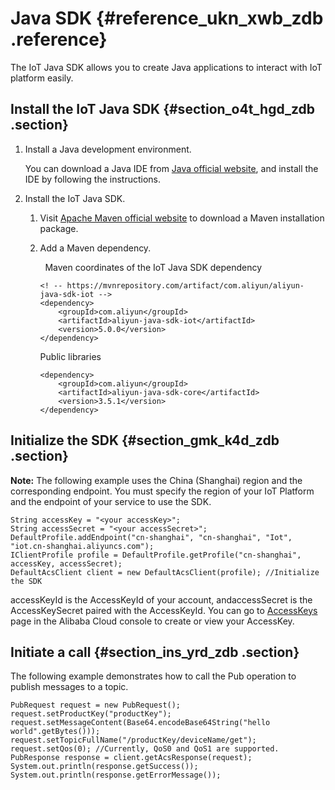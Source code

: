 # Java SDK {#reference_ukn_xwb_zdb .reference}

The IoT Java SDK allows you to create Java applications to interact with IoT platform easily.   

## Install the IoT Java SDK {#section_o4t_hgd_zdb .section}

1.  Install a Java development environment.

    You can download a Java IDE from [Java official website](http://developers.sun.com/downloads/), and install the IDE by following the instructions.

2.  Install the IoT Java SDK.
    1.  Visit [Apache Maven official website](http://maven.apache.org/) to download a Maven installation package.
    2.  Add a Maven dependency.

          Maven coordinates of the IoT Java SDK dependency

        ```
        <! -- https://mvnrepository.com/artifact/com.aliyun/aliyun-java-sdk-iot -->
        <dependency>
            <groupId>com.aliyun</groupId>
            <artifactId>aliyun-java-sdk-iot</artifactId>
            <version>5.0.0</version>
        </dependency>
        ```

        Public libraries

        ```
        <dependency>
            <groupId>com.aliyun</groupId>
            <artifactId>aliyun-java-sdk-core</artifactId>
            <version>3.5.1</version>
        </dependency>
        ```


## Initialize the SDK {#section_gmk_k4d_zdb .section}

**Note:** The following example uses the China \(Shanghai\) region and the corresponding endpoint. You must specify the region of your IoT Platform and the endpoint of your service to use the SDK.

```
String accessKey = "<your accessKey>";
String accessSecret = "<your accessSecret>";
DefaultProfile.addEndpoint("cn-shanghai", "cn-shanghai", "Iot", "iot.cn-shanghai.aliyuncs.com");
IClientProfile profile = DefaultProfile.getProfile("cn-shanghai", accessKey, accessSecret);
DefaultAcsClient client = new DefaultAcsClient(profile); //Initialize the SDK
```

accessKeyId is the AccessKeyId of your account, andaccessSecret is the AccessKeySecret paired with the AccessKeyId. You can go to [AccessKeys](https://ak-console.aliyun.com) page in the Alibaba Cloud console to create or view your AccessKey.

## Initiate a call {#section_ins_yrd_zdb .section}

The following example demonstrates how to call the Pub operation to publish messages to a topic.

```
PubRequest request = new PubRequest();
request.setProductKey("productKey");
request.setMessageContent(Base64.encodeBase64String("hello world".getBytes()));
request.setTopicFullName("/productKey/deviceName/get");
request.setQos(0); //Currently, QoS0 and QoS1 are supported.
PubResponse response = client.getAcsResponse(request);
System.out.println(response.getSuccess());
System.out.println(response.getErrorMessage());
```

